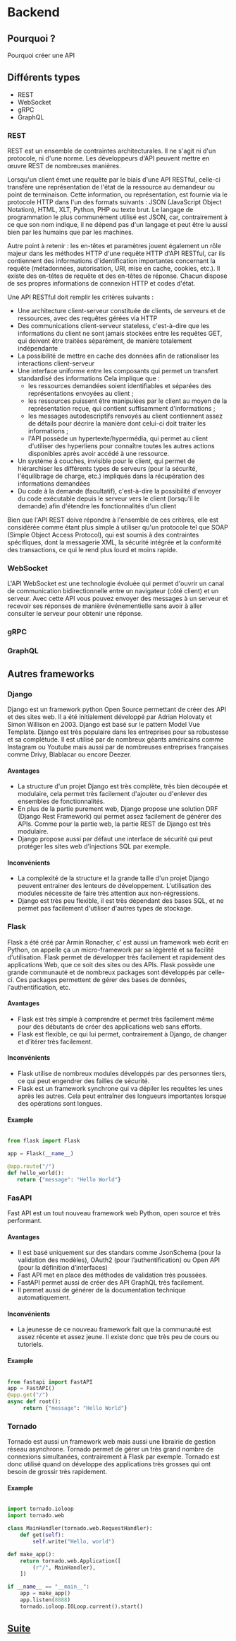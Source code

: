 # Backend

## Pourquoi ?

Pourquoi créer une API

## Différents types

- REST
- WebSocket
- gRPC
- GraphQL

### REST

REST est un ensemble de contraintes architecturales. Il ne s'agit ni d'un protocole, ni d'une norme. Les développeurs d'API peuvent mettre en œuvre REST de nombreuses manières.

Lorsqu'un client émet une requête par le biais d'une API RESTful, celle-ci transfère une représentation de l'état de la ressource au demandeur ou point de terminaison. Cette information, ou représentation, est fournie via le protocole HTTP dans l'un des formats suivants : JSON (JavaScript Object Notation), HTML, XLT, Python, PHP ou texte brut. Le langage de programmation le plus communément utilisé est JSON, car, contrairement à ce que son nom indique, il ne dépend pas d'un langage et peut être lu aussi bien par les humains que par les machines. 

Autre point à retenir : les en-têtes et paramètres jouent également un rôle majeur dans les méthodes HTTP d'une requête HTTP d'API RESTful, car ils contiennent des informations d'identification importantes concernant la requête (métadonnées, autorisation, URI, mise en cache, cookies, etc.). Il existe des en-têtes de requête et des en-têtes de réponse. Chacun dispose de ses propres informations de connexion HTTP et codes d'état.

Une API RESTful doit remplir les critères suivants :

- Une architecture client-serveur constituée de clients, de serveurs et de ressources, avec des requêtes gérées via HTTP
- Des communications client-serveur stateless, c'est-à-dire que les informations du client ne sont jamais stockées entre les requêtes GET, qui doivent être traitées séparément, de manière totalement indépendante
- La possibilité de mettre en cache des données afin de rationaliser les interactions client-serveur
- Une interface uniforme entre les composants qui permet un transfert standardisé des informations Cela implique que :
    - les ressources demandées soient identifiables et séparées des représentations envoyées au client ;
    - les ressources puissent être manipulées par le client au moyen de la représentation reçue, qui contient suffisamment d'informations ;
    - les messages autodescriptifs renvoyés au client contiennent assez de détails pour décrire la manière dont celui-ci doit traiter les informations ;
    - l'API possède un hypertexte/hypermédia, qui permet au client d'utiliser des hyperliens pour connaître toutes les autres actions disponibles après avoir accédé à une ressource.
- Un système à couches, invisible pour le client, qui permet de hiérarchiser les différents types de serveurs (pour la sécurité, l'équilibrage de charge, etc.) impliqués dans la récupération des informations demandées
- Du code à la demande (facultatif), c'est-à-dire la possibilité d'envoyer du code exécutable depuis le serveur vers le client (lorsqu'il le demande) afin d'étendre les fonctionnalités d'un client 

Bien que l'API REST doive répondre à l'ensemble de ces critères, elle est considérée comme étant plus simple à utiliser qu'un protocole tel que SOAP (Simple Object Access Protocol), qui est soumis à des contraintes spécifiques, dont la messagerie XML, la sécurité intégrée et la conformité des transactions, ce qui le rend plus lourd et moins rapide.

### WebSocket

L'API WebSocket est une technologie évoluée qui permet d'ouvrir un canal de communication bidirectionnelle entre un navigateur (côté client) et un serveur. Avec cette API vous pouvez envoyer des messages à un serveur et recevoir ses réponses de manière événementielle sans avoir à aller consulter le serveur pour obtenir une réponse.

### gRPC

### GraphQL




## Autres frameworks

### Django

Django est un framework python Open Source permettant de créer des API et des sites web. Il a été initialement développé par Adrian Holovaty et Simon Willison en 2003. Django est basé sur le pattern Model Vue Template.
Django est très populaire dans les entreprises pour sa robustesse et sa complétude. Il est utilisé par de nombreux géants américains comme Instagram ou  Youtube mais aussi par de nombreuses entreprises françaises comme Drivy, Blablacar ou encore Deezer.

#### Avantages
- La structure d'un projet Django est très complète, très bien découpée et modulaire, cela permet très facilement d'ajouter ou d'enlever des ensembles de fonctionnalités.
- En plus de la partie purement web, Django propose une solution DRF (Django Rest Framework) qui permet assez facilement de générer des APIs. Comme pour la partie web, la partie REST de Django est très modulaire.
- Django propose aussi par défaut une interface de sécurité qui peut protéger les sites web d'injections SQL par exemple.

#### Inconvénients 
- La complexité de la structure et la grande taille  d'un projet Django peuvent entrainer des lenteurs de développement. L'utilisation des modules nécessite de faire très attention aux non-régressions.
- Django est très peu flexible, il est très dépendant des bases SQL, et ne permet pas facilement d'utiliser d'autres types de stockage. 


### Flask
 Flask a été créé par Armin Ronacher, c’ est aussi un framework web écrit en Python, on appelle ça un micro-framework par sa légèreté et sa facilité d'utilisation. Flask permet de développer très facilement et rapidement des applications Web, que ce soit des sites ou des APIs. 
Flask possède une grande communauté et de nombreux packages sont développés par celle-ci. Ces packages permettent de gérer des bases de données, l'authentification, etc.

#### Avantages
- Flask est très simple à comprendre et permet très facilement même pour des débutants  de créer des applications web sans efforts.
- Flask est flexible, ce qui lui permet, contrairement à Django, de changer et d’itérer très facilement. 

#### Inconvénients 
- Flask utilise de nombreux modules développés par des personnes tiers, ce qui peut engendrer des failles de sécurité. 
- Flask est un framework synchrone qui va dépiler les requêtes les unes après les autres. Cela peut entraîner des longueurs importantes lorsque des opérations sont longues. 

#### Example
 
 ```python

from flask import Flask

app = Flask(__name__)

@app.route("/")
def hello_world():
    return {"message": "Hello World"}

```
### FasAPI

Fast API est un tout nouveau framework web Python, open source et très performant.

#### Avantages
- Il est basé uniquement sur des standars comme JsonSchema (pour la validation des modèles), OAuth2 (pour l’authentification) ou Open API (pour la définition d’interfaces)
- Fast API met en place des méthodes de validation très poussées.
- FastAPI permet aussi de créer des API GraphQL très facilement. 
- Il permet aussi de générer de la documentation technique automatiquement. 

#### Inconvénients 
- La jeunesse de ce nouveau framework fait que la communauté est assez récente et assez jeune. Il existe donc que très peu de cours ou tutoriels.


#### Example

```python

from fastapi import FastAPI
app = FastAPI()   
@app.get("/") 
async def root():
     return {"message": "Hello World"}

```

### Tornado

Tornado est aussi un framework web mais aussi une librairie de gestion réseau asynchrone. Tornado permet de gérer un très grand nombre de connexions simultanées, contrairement à Flask par exemple. Tornado est donc utilisé quand on développe des applications très grosses qui ont besoin de grossir très rapidement. 

#### Example 

```python

import tornado.ioloop
import tornado.web

class MainHandler(tornado.web.RequestHandler):
    def get(self):
        self.write("Hello, world")

def make_app():
    return tornado.web.Application([
        (r"/", MainHandler),
    ])

if __name__ == "__main__":
    app = make_app()
    app.listen(8888)
    tornado.ioloop.IOLoop.current().start()


```

## [Suite](ARCHITECURE.md)
